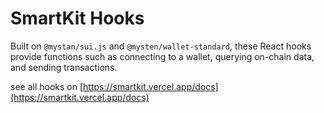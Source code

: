 # SmartKit Hooks

Built on `@mystan/sui.js` and `@mysten/wallet-standard`, these React hooks provide functions such as connecting to a wallet, querying on-chain data, and sending transactions.

see all hooks on [https://smartkit.vercel.app/docs](https://smartkit.vercel.app/docs)
